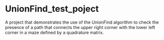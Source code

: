 # UnionFind_test_poject
A project that demonstrates the use of the UnionFind algorithm to check the presence of a path that connects the upper right corner with the lower left corner in a maze defined by a quadrature matrix. 
